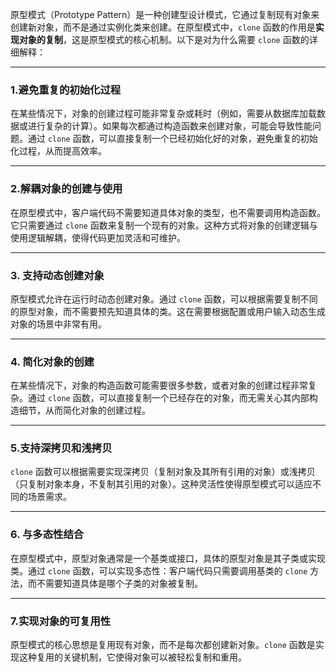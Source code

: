 原型模式（Prototype Pattern）是一种创建型设计模式，它通过复制现有对象来创建新对象，而不是通过实例化类来创建。在原型模式中，`clone` 函数的作用是**实现对象的复制**，这是原型模式的核心机制。以下是对为什么需要 `clone` 函数的详细解释：

* * * *

### 1\. ​**避免重复的初始化过程**

在某些情况下，对象的创建过程可能非常复杂或耗时（例如，需要从数据库加载数据或进行复杂的计算）。如果每次都通过构造函数来创建对象，可能会导致性能问题。通过 `clone` 函数，可以直接复制一个已经初始化好的对象，避免重复的初始化过程，从而提高效率。

* * * *

### 2\. ​**解耦对象的创建与使用**

在原型模式中，客户端代码不需要知道具体对象的类型，也不需要调用构造函数。它只需要通过 `clone` 函数来复制一个现有的对象。这种方式将对象的创建逻辑与使用逻辑解耦，使得代码更加灵活和可维护。

* * * *

### 3\. ​**支持动态创建对象**

原型模式允许在运行时动态创建对象。通过 `clone` 函数，可以根据需要复制不同的原型对象，而不需要预先知道具体的类。这在需要根据配置或用户输入动态生成对象的场景中非常有用。

* * * *

### 4\. ​**简化对象的创建**

在某些情况下，对象的构造函数可能需要很多参数，或者对象的创建过程非常复杂。通过 `clone` 函数，可以直接复制一个已经存在的对象，而无需关心其内部构造细节，从而简化对象的创建过程。

* * * *

### 5\. ​**支持深拷贝和浅拷贝**

`clone` 函数可以根据需要实现深拷贝（复制对象及其所有引用的对象）或浅拷贝（只复制对象本身，不复制其引用的对象）。这种灵活性使得原型模式可以适应不同的场景需求。

* * * *

### 6\. ​**与多态性结合**

在原型模式中，原型对象通常是一个基类或接口，具体的原型对象是其子类或实现类。通过 `clone` 函数，可以实现多态性：客户端代码只需要调用基类的 `clone` 方法，而不需要知道具体是哪个子类的对象被复制。

* * * *

### 7\. ​**实现对象的可复用性**

原型模式的核心思想是复用现有对象，而不是每次都创建新对象。`clone` 函数是实现这种复用的关键机制，它使得对象可以被轻松复制和重用。